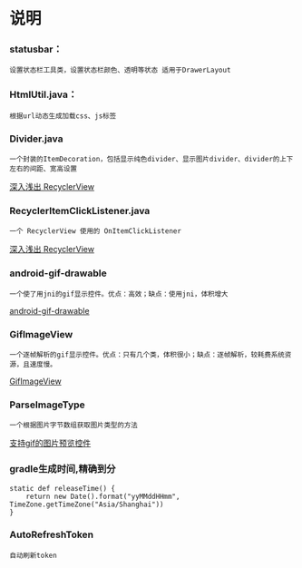 # 说明  

### statusbar：  
	设置状态栏工具类，设置状态栏颜色、透明等状态 适用于DrawerLayout 

### HtmlUtil.java：  
	根据url动态生成加载css、js标签  

### Divider.java
	一个封装的ItemDecoration，包括显示纯色divider、显示图片divider、divider的上下左右的间距、宽高设置
[深入浅出 RecyclerView](https://blog.kymjs.com/code/2016/07/10/01/ "开源实验室")

### RecyclerItemClickListener.java
	一个 RecyclerView 使用的 OnItemClickListener
[深入浅出 RecyclerView](https://blog.kymjs.com/code/2016/07/10/01/ "开源实验室")

### android-gif-drawable
	一个使了用jni的gif显示控件。优点：高效；缺点：使用jni，体积增大
[android-gif-drawable](https://github.com/koral--/android-gif-drawable "android-gif-drawable")

### GifImageView
	一个逐帧解析的gif显示控件。优点：只有几个类，体积很小；缺点：逐帧解析，较耗费系统资源，且速度慢。
[GifImageView](https://github.com/felipecsl/GifImageView "GifImageView")

### ParseImageType
	一个根据图片字节数组获取图片类型的方法
[支持gif的图片预览控件](https://blog.kymjs.com/code/2015/10/18/01/ "开源实验室")   

### gradle生成时间,精确到分

	static def releaseTime() {
    	return new Date().format("yyMMddHHmm", TimeZone.getTimeZone("Asia/Shanghai"))
	}

### AutoRefreshToken
    自动刷新token
